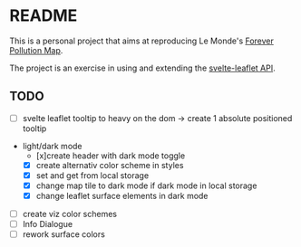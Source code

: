 # README

This is a personal project that aims at reproducing Le Monde's [Forever Pollution Map](https://www.lemonde.fr/en/les-decodeurs/article/2023/02/23/forever-pollution-explore-the-map-of-europe-s-pfas-contamination_6016905_8.html).

The project is an exercise in using and extending the [svelte-leaflet API](https://github.com/ngyewch/svelte-leaflet).

## TODO
- [ ] svelte leaflet tooltip to heavy on the dom -> create 1 absolute positioned tooltip
- light/dark mode
  - [x]create header with dark mode toggle
  - [x] create alternativ color scheme in styles
  - [x] set and get from local storage
  - [x] change map tile to dark mode if dark mode in local storage
  - [x] change leaflet surface elements in dark mode
- [ ] create viz color schemes
- [ ] Info Dialogue
- [ ] rework surface colors
